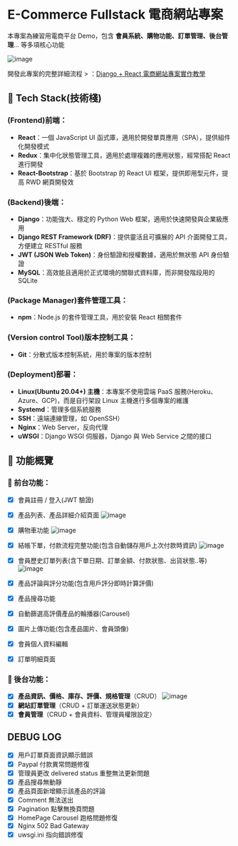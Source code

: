 # E-Commerce Fullstack 電商網站專案

本專案為練習用電商平台 Demo，包含 **會員系統、購物功能、訂單管理、後台管理**... 等多項核心功能

![image](https://github.com/youngOman/niceshop_django_react/blob/main/static/images/home_page.png)

開發此專案的完整詳細流程 > ：[Django + React 電商網站專案實作教學](https://akebee.com/tags/#Django)

## 📌 Tech Stack(技術棧)

### (Frontend)前端：

- **React**：一個 JavaScript UI 函式庫，適用於開發單頁應用（SPA），提供組件化開發模式
- **Redux**：集中化狀態管理工具，適用於處理複雜的應用狀態，經常搭配 React 進行開發
- **React-Bootstrap**：基於 Bootstrap 的 React UI 框架，提供即用型元件，提高 RWD 網頁開發效

### (Backend)後端：

- **Django**：功能強大、穩定的 Python Web 框架，適用於快速開發與企業級應用
- **Django REST Framework (DRF)**：提供靈活且可擴展的 API 介面開發工具，方便建立 RESTful 服務
- **JWT (JSON Web Token)**：身份驗證和授權數據，適用於無狀態 API 身份驗證
- **MySQL**：高效能且適用於正式環境的關聯式資料庫，而非開發階段用的 SQLite

### (Package Manager)套件管理工具：

- **npm**：Node.js 的套件管理工具，用於安裝 React 相關套件

### (Version control Tool)版本控制工具：

- **Git**：分散式版本控制系統，用於專案的版本控制

### (Deployment)部署：

- **Linux(Ubuntu 20.04+) 主機**：本專案不使用雲端 PaaS 服務(Heroku、Azure、GCP)，而是自行架設 Linux 主機進行多個專案的維護
- **Systemd**：管理多個系統服務
- **SSH**：遠端連線管理，如 OpenSSH）
- **Nginx**：Web Server，反向代理
- **uWSGI**：Django WSGI 伺服器，Django 與 Web Service 之間的接口

## 🎯 功能概覽

### 🛒 前台功能：

- [x] 會員註冊 / 登入(JWT 驗證)
- [x] 產品列表、產品詳細介紹頁面
 ![image](https://github.com/youngOman/niceshop_django_react/blob/main/static/images/product_detail_page.png)

- [x] 購物車功能
![image](https://github.com/youngOman/niceshop_django_react/blob/main/static/images/cart_page.png)

- [x] 結帳下單，付款流程完整功能(包含自動儲存用戶上次付款時資訊)
![image](https://github.com/youngOman/niceshop_django_react/blob/main/static/images/order_page.png)
- [x] 會員歷史訂單列表(含下單日期、訂單金額、付款狀態、出貨狀態..等)
![image](https://github.com/youngOman/niceshop_django_react/blob/main/static/images/profile_page.png)
- [x] 產品評論與評分功能(包含用戶評分即時計算評價)
- [x] 產品搜尋功能
- [x] 自動篩選高評價產品的輪播器(Carousel)
- [x] 圖片上傳功能(包含產品圖片、會員頭像)
- [x] 會員個人資料編輯
- [x] 訂單明細頁面

### 🔧 後台功能：

- [x] **產品資訊、價格、庫存、評價、規格管理**（CRUD）
![image](https://github.com/youngOman/niceshop_django_react/blob/main/static/images/productList_page.png)
- [x] **網站訂單管理**（CRUD + 訂單運送狀態更新）
- [x] **會員管理**（CRUD + 會員資料、管理員權限設定）

## DEBUG LOG

- [x] 用戶訂單頁面資訊顯示錯誤
- [x] Paypal 付款異常問題修復
- [x] 管理員更改 delivered status 重整無法更新問題
- [x] 產品搜尋無動靜
- [x] 產品頁面新增顯示該產品的評論
- [x] Comment 無法送出
- [x] Pagination 點擊無換頁問題
- [x] HomePage Carousel 跑格問題修復
- [x] Nginx 502 Bad Gateway
- [x] uwsgi.ini 指向錯誤修復

